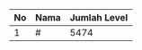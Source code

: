 | No | Nama            | Jumlah Level |
|----|-----------------|--------------|
| 1  | #    |    5474        |
